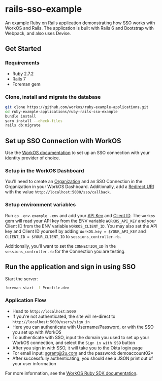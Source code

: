# rails-sso-example

An example Ruby on Rails application demonstrating how SSO works with WorkOS and Rails.
The application is built with Rails 6 and Bootstrap with Webpack, and also uses Devise.

## Get Started

### Requirements

- Ruby 2.7.2
- Rails 7
- Foreman gem

### Clone, install and migrate the database

```bash
git clone https://github.com/workos/ruby-example-applications.git
cd ruby-example-applications/ruby-rails-sso-example
bundle install
yarn install --check-files
rails db:migrate
```

## Set up SSO Connection with WorkOS

Use the [WorkOS documentation](https://workos.com/docs/sso/guide/introduction) to set up an SSO connection with your identity provider of choice.

### Setup in the WorkOS Dashboard

You'll need to create an [Organization](https://dashboard.workos.com/organizations) and an SSO Connection in the Organization in your WorkOS Dashboard. Additionally, add a [Redirect URI](https://dashboard.workos.com/configuration) with the value `http://localhost:5000/sso/callback`.

### Setup environment variables

Run `cp .env.example .env` and add your [API Key](https://dashboard.workos.com/api-keys) and [Client ID](https://dashboard.workos.com/configuration). The `workos` gem will read your API key from the ENV variable `WORKOS_API_KEY` and your Client ID from the ENV variable `WORKOS_CLIENT_ID`. You may also set the API key and Client ID yourself by adding `WorkOS.key = $YOUR_API_KEY` and `CLIENT_ID = $YOUR_CLIENT_ID` to `sessions_controller.rb`.

Additionally, you'll want to set the `CONNECTION_ID` in the `sessions_controller.rb` for the Connection you are testing.

## Run the application and sign in using SSO

Start the server:
```bash
foreman start -f Procfile.dev
```

### Application Flow

- Head to `http://localhost:5000`
- If you're not authenticated, the site will re-direct to `http://localhost:5000/users/sign_in`
- Here you can authenticate with Username/Password, or with the SSO you set up with WorkOS
- To authenticate with SSO, input the domain you used to set up your WorkOS connection, and select the `Sign in with SSO` button
- After you sign in with SSO, it will take you to the Okta login page 
- For email input: sgrant@2u.com and the password: demoaccount02*
- After successfully authenticating, you should see a JSON print out of your user information

For more information, see the [WorkOS Ruby SDK documentation](https://docs.workos.com/sdk/ruby).

